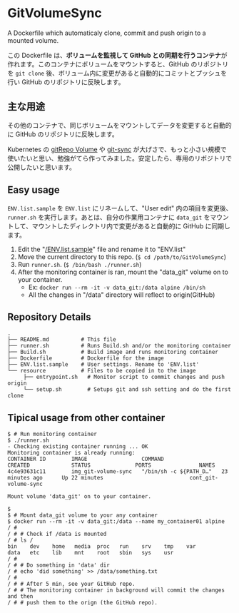 # GitVolumeSync

A Dockerfile which automaticaly clone, commit and push origin to a mounted volume.

この Dockerfile は、**ボリュームを監視して GitHub との同期を行うコンテナ**が作れます。このコンテナにボリュームをマウントすると、GitHub のリポジトリを `git clone` 後、ボリューム内に変更があると自動的にコミットとプッシュを行い GitHub のリポジトリに反映します。

## 主な用途

その他のコンテナで、同じボリュームをマウントしてデータを変更すると自動的に GitHub のリポジトリに反映します。

Kubernetes の [gitRepo Volume](http://kubernetes.io/docs/user-guide/volumes/#gitrepo) や [git-sync](https://github.com/kubernetes/git-sync) が大げさで、もっと小さい規模で使いたいと思い、勉強がてら作ってみました。安定したら、専用のリポジトリで公開したいと思います。

## Easy usage

`ENV.list.sample` を `ENV.list` にリネームして、"User edit" 内の項目を変更後、`runner.sh` を実行します。あとは、自分の作業用コンテナに `data_git` をマウントして、マウントしたディレクトリ内で変更があると自動的に GitHub に同期します。

1. Edit the "[/ENV.list.sample](ENV.list.sample)" file and rename it to "ENV.list"
2. Move the current directory to this repo. (`$ cd /path/to/GitVolumeSync`)
3. Run `runner.sh`. (`$ /bin/bash ./runner.sh`)
4. After the monitoring container is ran, mount the "data_git" volume on to your container.
    - Ex: `docker run --rm -it -v data_git:/data alpine /bin/sh`
    - All the changes in "/data" directory will reflect to origin(GitHub)

## Repository Details

```
.
├── README.md          # This file
├── runner.sh          # Runs Build.sh and/or the monitoring container
├── Build.sh           # Build image and runs monitoring container
├── Dockerfile         # Dockerfile for the image
├── ENV.list.sample    # User settings. Rename to 'ENV.list'
└── resource           # Files to be copied in to the image
     ├── entrypoint.sh   # Monitor script to commit changes and push origin
     └── setup.sh        # Setups git and ssh setting and do the first clone
```

## Tipical usage from other container

```shellsession
$ # Run monitoring container
$ ./runner.sh
- Checking existing container running ... OK
Monitoring container is already running:
CONTAINER ID        IMAGE                 COMMAND                  CREATED             STATUS              PORTS               NAMES
4c4e93631c11        img_git-volume-sync   "/bin/sh -c ${PATH_D…"   23 minutes ago      Up 22 minutes                           cont_git-volume-sync

Mount volume 'data_git' on to your container.

$ 
$ # Mount data_git volume to your any container
$ docker run --rm -it -v data_git:/data --name my_container01 alpine
/ # 
/ # # Check if /data is mounted
/ # ls /
bin    dev    home   media  proc   run    srv    tmp    var
data   etc    lib    mnt    root   sbin   sys    usr
/ # 
/ # # Do something in 'data' dir
/ # echo 'did something' >> /data/something.txt
/ # 
/ # # After 5 min, see your GitHub repo.
/ # # The monitoring container in background will commit the changes and then
/ # # push them to the orign (the GitHub repo).
```
